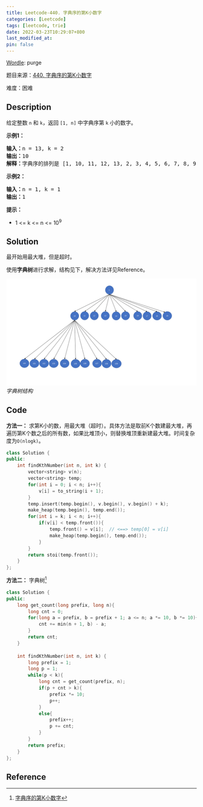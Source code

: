 ```yaml
---
title: Leetcode-440. 字典序的第K小数字
categories: [Leetcode]
tags: [leetcode, trie]
date: 2022-03-23T10:29:07+800
last_modified_at: 
pin: false
---
```


[Wordle](https://www.nytimes.com/games/wordle/index.html): purge

题目来源：[440. 字典序的第K小数字](https://leetcode-cn.com/problems/k-th-smallest-in-lexicographical-order/)

难度：困难

## Description

给定整数 `n` 和 `k`，返回  `[1, n]` 中字典序第 `k` 小的数字。


**示例1：**

<pre>
<strong>输入：</strong>n = 13, k = 2
<strong>输出：</strong>10
<strong>解释：</strong>字典序的排列是 [1, 10, 11, 12, 13, 2, 3, 4, 5, 6, 7, 8, 9]，所以第二小的数字是 10。
</pre>

**示例2：**

<pre>
<strong>输入：</strong>n = 1, k = 1
<strong>输出：</strong>1
</pre>

**提示：**

- 1 <= k <= n <= 10<sup>9</sup>


## Solution

最开始用最大堆，但是超时。

使用**字典树**进行求解，结构见下，解决方法详见Reference。

![](/images/posts/2022-03-23-18-53-38.png)
_字典树结构_

## Code

**方法一：**
求第K小的数，用最大堆（超时）。具体方法是取前K个数建最大堆，再遍历第K个数之后的所有数，如果比堆顶小，则替换堆顶重新建最大堆。时间复杂度为`O(nlogk)`。
```c++
class Solution {
public:
    int findKthNumber(int n, int k) {
        vector<string> v(n);
        vector<string> temp;
        for(int i = 0; i < n; i++){
            v[i] = to_string(i + 1);
        }
        temp.insert(temp.begin(), v.begin(), v.begin() + k);
        make_heap(temp.begin(), temp.end());
        for(int i = k; i < n; i++){
            if(v[i] < temp.front()){
                temp.front() = v[i];  // <==> temp[0] = v[i]
                make_heap(temp.begin(), temp.end());
            }
        }
        return stoi(temp.front());
    }
};
```
**方法二：**
字典树[^1]
```c++
class Solution {
public:
    long get_count(long prefix, long n){
        long cnt = 0;
        for(long a = prefix, b = prefix + 1; a <= n; a *= 10, b *= 10){
            cnt += min(n + 1, b) - a;
        }
        return cnt;
    }

    int findKthNumber(int n, int k) {
        long prefix = 1;
        long p = 1;
        while(p < k){
            long cnt = get_count(prefix, n);
            if(p + cnt > k){
                prefix *= 10;            
                p++;
            }
            else{
                prefix++;
                p += cnt;
            }
        }
        return prefix;
    }
};
```

## Reference

[^1]: [字典序的第K小数字](https://leetcode-cn.com/problems/k-th-smallest-in-lexicographical-order/solution/wu-xu-jie-zhu-shi-cha-shu-ye-neng-rong-yi-li-jie-b/)